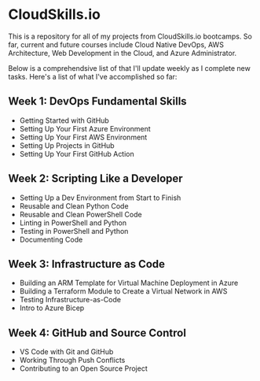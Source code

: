 # CloudSkills.io
This is a repository for all of my projects from CloudSkills.io bootcamps. So far, current and future courses include Cloud Native DevOps, AWS Architecture, Web Development in the Cloud, and Azure Administrator.

Below is a comprehendsive list of that I'll update weekly as I complete new tasks. Here's a list of what I've accomplished so far:

## Week 1: DevOps Fundamental Skills
- Getting Started with GitHub
- Setting Up Your First Azure Environment
- Setting Up Your First AWS Environment
- Setting Up Projects in GitHub
- Setting Up Your First GitHub Action

## Week 2: Scripting Like a Developer
- Setting Up a Dev Environment from Start to Finish
- Reusable and Clean Python Code
- Reusable and Clean PowerShell Code
- Linting in PowerShell and Python
- Testing in PowerShell and Python
- Documenting Code

## Week 3: Infrastructure as Code
- Building an ARM Template for Virtual Machine Deployment in Azure
- Building a Terraform Module to Create a Virtual Network in AWS
- Testing Infrastructure-as-Code
- Intro to Azure Bicep

## Week 4: GitHub and Source Control
- VS Code with Git and GitHub
- Working Through Push Conflicts
- Contributing to an Open Source Project
